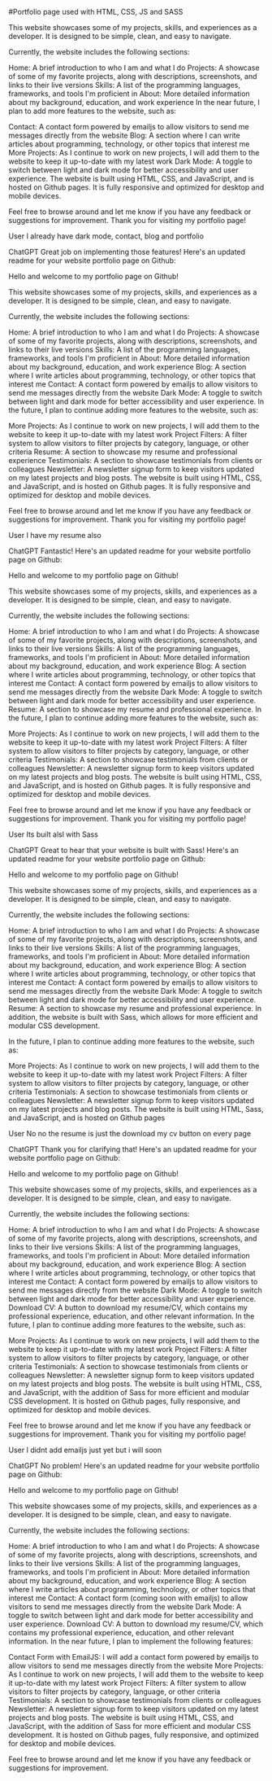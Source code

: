 #Portfolio page used with HTML, CSS, JS and SASS


This website showcases some of my projects, skills, and experiences as a developer. It is designed to be simple, clean, and easy to navigate.

Currently, the website includes the following sections:

Home: A brief introduction to who I am and what I do
Projects: A showcase of some of my favorite projects, along with descriptions, screenshots, and links to their live versions
Skills: A list of the programming languages, frameworks, and tools I'm proficient in
About: More detailed information about my background, education, and work experience
In the near future, I plan to add more features to the website, such as:

Contact: A contact form powered by emailjs to allow visitors to send me messages directly from the website
Blog: A section where I can write articles about programming, technology, or other topics that interest me
More Projects: As I continue to work on new projects, I will add them to the website to keep it up-to-date with my latest work
Dark Mode: A toggle to switch between light and dark mode for better accessibility and user experience.
The website is built using HTML, CSS, and JavaScript, and is hosted on Github pages. It is fully responsive and optimized for desktop and mobile devices.

Feel free to browse around and let me know if you have any feedback or suggestions for improvement. Thank you for visiting my portfolio page!





User
I already have dark mode, contact, blog and portfolio

ChatGPT
Great job on implementing those features! Here's an updated readme for your website portfolio page on Github:

Hello and welcome to my portfolio page on Github!

This website showcases some of my projects, skills, and experiences as a developer. It is designed to be simple, clean, and easy to navigate.

Currently, the website includes the following sections:

Home: A brief introduction to who I am and what I do
Projects: A showcase of some of my favorite projects, along with descriptions, screenshots, and links to their live versions
Skills: A list of the programming languages, frameworks, and tools I'm proficient in
About: More detailed information about my background, education, and work experience
Blog: A section where I write articles about programming, technology, or other topics that interest me
Contact: A contact form powered by emailjs to allow visitors to send me messages directly from the website
Dark Mode: A toggle to switch between light and dark mode for better accessibility and user experience.
In the future, I plan to continue adding more features to the website, such as:

More Projects: As I continue to work on new projects, I will add them to the website to keep it up-to-date with my latest work
Project Filters: A filter system to allow visitors to filter projects by category, language, or other criteria
Resume: A section to showcase my resume and professional experience
Testimonials: A section to showcase testimonials from clients or colleagues
Newsletter: A newsletter signup form to keep visitors updated on my latest projects and blog posts.
The website is built using HTML, CSS, and JavaScript, and is hosted on Github pages. It is fully responsive and optimized for desktop and mobile devices.

Feel free to browse around and let me know if you have any feedback or suggestions for improvement. Thank you for visiting my portfolio page!





User
I have my resume also

ChatGPT
Fantastic! Here's an updated readme for your website portfolio page on Github:

Hello and welcome to my portfolio page on Github!

This website showcases some of my projects, skills, and experiences as a developer. It is designed to be simple, clean, and easy to navigate.

Currently, the website includes the following sections:

Home: A brief introduction to who I am and what I do
Projects: A showcase of some of my favorite projects, along with descriptions, screenshots, and links to their live versions
Skills: A list of the programming languages, frameworks, and tools I'm proficient in
About: More detailed information about my background, education, and work experience
Blog: A section where I write articles about programming, technology, or other topics that interest me
Contact: A contact form powered by emailjs to allow visitors to send me messages directly from the website
Dark Mode: A toggle to switch between light and dark mode for better accessibility and user experience.
Resume: A section to showcase my resume and professional experience.
In the future, I plan to continue adding more features to the website, such as:

More Projects: As I continue to work on new projects, I will add them to the website to keep it up-to-date with my latest work
Project Filters: A filter system to allow visitors to filter projects by category, language, or other criteria
Testimonials: A section to showcase testimonials from clients or colleagues
Newsletter: A newsletter signup form to keep visitors updated on my latest projects and blog posts.
The website is built using HTML, CSS, and JavaScript, and is hosted on Github pages. It is fully responsive and optimized for desktop and mobile devices.

Feel free to browse around and let me know if you have any feedback or suggestions for improvement. Thank you for visiting my portfolio page!





User
Its built alsl with Sass

ChatGPT
Great to hear that your website is built with Sass! Here's an updated readme for your website portfolio page on Github:

Hello and welcome to my portfolio page on Github!

This website showcases some of my projects, skills, and experiences as a developer. It is designed to be simple, clean, and easy to navigate.

Currently, the website includes the following sections:

Home: A brief introduction to who I am and what I do
Projects: A showcase of some of my favorite projects, along with descriptions, screenshots, and links to their live versions
Skills: A list of the programming languages, frameworks, and tools I'm proficient in
About: More detailed information about my background, education, and work experience
Blog: A section where I write articles about programming, technology, or other topics that interest me
Contact: A contact form powered by emailjs to allow visitors to send me messages directly from the website
Dark Mode: A toggle to switch between light and dark mode for better accessibility and user experience.
Resume: A section to showcase my resume and professional experience.
In addition, the website is built with Sass, which allows for more efficient and modular CSS development.

In the future, I plan to continue adding more features to the website, such as:

More Projects: As I continue to work on new projects, I will add them to the website to keep it up-to-date with my latest work
Project Filters: A filter system to allow visitors to filter projects by category, language, or other criteria
Testimonials: A section to showcase testimonials from clients or colleagues
Newsletter: A newsletter signup form to keep visitors updated on my latest projects and blog posts.
The website is built using HTML, Sass, and JavaScript, and is hosted on Github pages





User
No no the resume is just the download my cv button on every page

ChatGPT
Thank you for clarifying that! Here's an updated readme for your website portfolio page on Github:

Hello and welcome to my portfolio page on Github!

This website showcases some of my projects, skills, and experiences as a developer. It is designed to be simple, clean, and easy to navigate.

Currently, the website includes the following sections:

Home: A brief introduction to who I am and what I do
Projects: A showcase of some of my favorite projects, along with descriptions, screenshots, and links to their live versions
Skills: A list of the programming languages, frameworks, and tools I'm proficient in
About: More detailed information about my background, education, and work experience
Blog: A section where I write articles about programming, technology, or other topics that interest me
Contact: A contact form powered by emailjs to allow visitors to send me messages directly from the website
Dark Mode: A toggle to switch between light and dark mode for better accessibility and user experience.
Download CV: A button to download my resume/CV, which contains my professional experience, education, and other relevant information.
In the future, I plan to continue adding more features to the website, such as:

More Projects: As I continue to work on new projects, I will add them to the website to keep it up-to-date with my latest work
Project Filters: A filter system to allow visitors to filter projects by category, language, or other criteria
Testimonials: A section to showcase testimonials from clients or colleagues
Newsletter: A newsletter signup form to keep visitors updated on my latest projects and blog posts.
The website is built using HTML, CSS, and JavaScript, with the addition of Sass for more efficient and modular CSS development. It is hosted on Github pages, fully responsive, and optimized for desktop and mobile devices.

Feel free to browse around and let me know if you have any feedback or suggestions for improvement. Thank you for visiting my portfolio page!





User
I didnt add emailjs just yet but i will soon

ChatGPT
No problem! Here's an updated readme for your website portfolio page on Github:

Hello and welcome to my portfolio page on Github!

This website showcases some of my projects, skills, and experiences as a developer. It is designed to be simple, clean, and easy to navigate.

Currently, the website includes the following sections:

Home: A brief introduction to who I am and what I do
Projects: A showcase of some of my favorite projects, along with descriptions, screenshots, and links to their live versions
Skills: A list of the programming languages, frameworks, and tools I'm proficient in
About: More detailed information about my background, education, and work experience
Blog: A section where I write articles about programming, technology, or other topics that interest me
Contact: A contact form (coming soon with emailjs) to allow visitors to send me messages directly from the website
Dark Mode: A toggle to switch between light and dark mode for better accessibility and user experience.
Download CV: A button to download my resume/CV, which contains my professional experience, education, and other relevant information.
In the near future, I plan to implement the following features:

Contact Form with EmailJS: I will add a contact form powered by emailjs to allow visitors to send me messages directly from the website
More Projects: As I continue to work on new projects, I will add them to the website to keep it up-to-date with my latest work
Project Filters: A filter system to allow visitors to filter projects by category, language, or other criteria
Testimonials: A section to showcase testimonials from clients or colleagues
Newsletter: A newsletter signup form to keep visitors updated on my latest projects and blog posts.
The website is built using HTML, CSS, and JavaScript, with the addition of Sass for more efficient and modular CSS development. It is hosted on Github pages, fully responsive, and optimized for desktop and mobile devices.

Feel free to browse around and let me know if you have any feedback or suggestions for improvement.